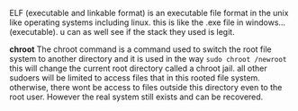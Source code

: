ELF (executable and linkable format) is an executable file format in the unix like operating systems including linux. this is like the .exe file in windows... (executable). u can as well see if the stack they used  is legit. 

**chroot**
The chroot command is a command used to switch the root file system to another directory and it is used in the way `sudo chroot /newroot` this will change the current root directory called a chroot jail. all other sudoers will be limited to access files that in this rooted file system. otherwise, there wont be access to files outside this directory even to the root user. However the real system still exists and can be recovered. 

